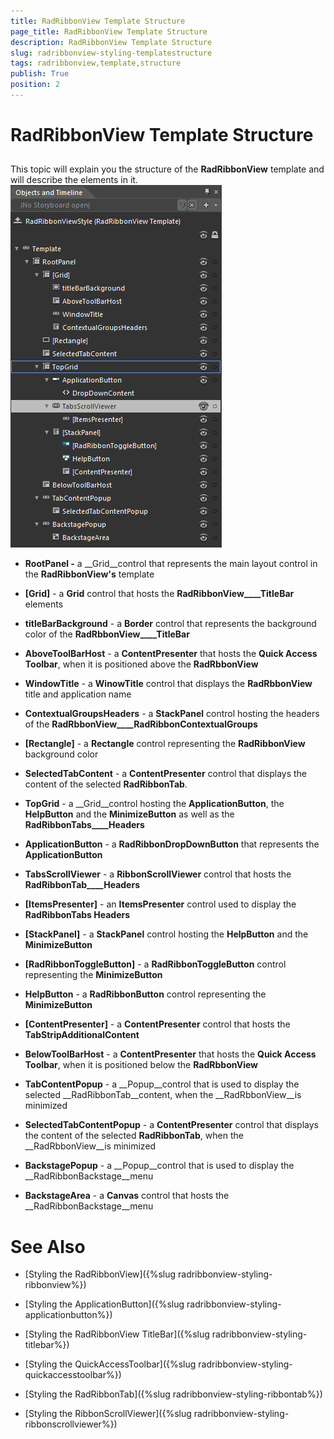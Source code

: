 ```yaml
---
title: RadRibbonView Template Structure
page_title: RadRibbonView Template Structure
description: RadRibbonView Template Structure
slug: radribbonview-styling-templatestructure
tags: radribbonview,template,structure
publish: True
position: 2
---
```


# RadRibbonView Template Structure



## 

This topic will explain you the structure of the __RadRibbonView__ template and will describe the elements in it.
				![](images/RibbonView_Styling_TemplateStructure.png)

* __RootPanel -__ a __Grid__control that represents the main layout control in the __RadRibbonView's__ template
						

* __[Grid]__ - a __Grid__ control that hosts the __RadRibbonView____TitleBar__ elements
								

* __titleBarBackground__ - a __Border__ control that represents the background color of the __RadRbbonView____TitleBar__

* __AboveToolBarHost__ - a __ContentPresenter__ that hosts the __Quick Access Toolbar__, when it is positioned above the __RadRbbonView__

* __WindowTitle__ - a __WinowTitle__ control that displays the __RadRbbonView__ title and application name
									

* __ContextualGroupsHeaders__ - a __StackPanel__ control hosting the headers of the __RadRbbonView____RadRibbonContextualGroups__

* __[Rectangle]__ - a __Rectangle__ control representing the __RadRibbonView__ background color
							

* __SelectedTabContent__ - a __ContentPresenter__ control that displays the content of the selected __RadRibbonTab__.
							

* __TopGrid__ - a __Grid__control hosting the __ApplicationButton__, the __HelpButton__ and the __MinimizeButton__ as well as the __RadRibbonTabs____Headers__

* __ApplicationButton__ - a __RadRibbonDropDownButton__ that represents the __ApplicationButton__

* __TabsScrollViewer__ - a __RibbonScrollViewer__ control that hosts the __RadRibbonTab____Headers__

* __[ItemsPresenter]__ - an __ItemsPresenter__ control used to display the __RadRibbonTabs Headers__

* __[StackPanel]__ - a __StackPanel__ control hosting the __HelpButton__ and the __MinimizeButton__

* __[RadRibbonToggleButton]__ - a __RadRibbonToggleButton__ control representing the __MinimizeButton__

* __HelpButton__ - a __RadRibbonButton__ control representing the __MinimizeButton__

* __[ContentPresenter]__ - a __ContentPresenter__ control that hosts the __TabStripAdditionalContent__

* __BelowToolBarHost__ - a __ContentPresenter__ that hosts the __Quick Access Toolbar__, when it is positioned below the __RadRbbonView__

* __TabContentPopup__ - a __Popup__control that is used to display the selected __RadRibbonTab__content, when the __RadRbbonView__is minimized
								

* __SelectedTabContentPopup__ - a __ContentPresenter__ control that displays the content of the selected __RadRibbonTab__, when the __RadRbbonView__is minimized
									

* __BackstagePopup__ - a __Popup__control that is used to display the __RadRibbonBackstage__menu
								

* __BackstageArea__ - a __Canvas__ control that hosts the __RadRibbonBackstage__menu
									

# See Also

 * [Styling the RadRibbonView]({%slug radribbonview-styling-ribbonview%})

 * [Styling the ApplicationButton]({%slug radribbonview-styling-applicationbutton%})

 * [Styling the RadRibbonView TitleBar]({%slug radribbonview-styling-titlebar%})

 * [Styling the QuickAccessToolbar]({%slug radribbonview-styling-quickaccesstoolbar%})

 * [Styling the RadRibbonTab]({%slug radribbonview-styling-ribbontab%})

 * [Styling the RibbonScrollViewer]({%slug radribbonview-styling-ribbonscrollviewer%})
